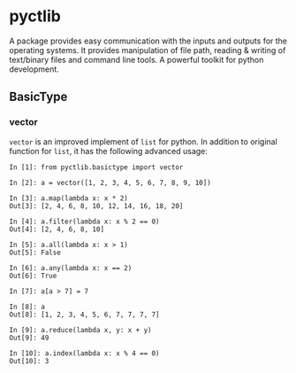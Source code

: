 # pyctlib
A package provides easy communication with the inputs and outputs for the operating systems. It provides manipulation of file path, reading & writing of text/binary files and command line tools. A powerful toolkit for python development.

## BasicType

### vector

`vector` is an improved implement of `list` for python. In addition to original function for `list`, it has the following advanced usage:

```
In [1]: from pyctlib.basictype import vector                                         

In [2]: a = vector([1, 2, 3, 4, 5, 6, 7, 8, 9, 10])                                  

In [3]: a.map(lambda x: x * 2)                                                       
Out[3]: [2, 4, 6, 8, 10, 12, 14, 16, 18, 20]

In [4]: a.filter(lambda x: x % 2 == 0)                                               
Out[4]: [2, 4, 6, 8, 10]

In [5]: a.all(lambda x: x > 1)                                                       
Out[5]: False

In [6]: a.any(lambda x: x == 2)                                                      
Out[6]: True

In [7]: a[a > 7] = 7                                                                 

In [8]: a                                                                            
Out[8]: [1, 2, 3, 4, 5, 6, 7, 7, 7, 7]

In [9]: a.reduce(lambda x, y: x + y)                                                 
Out[9]: 49

In [10]: a.index(lambda x: x % 4 == 0)                                               
Out[10]: 3
```
